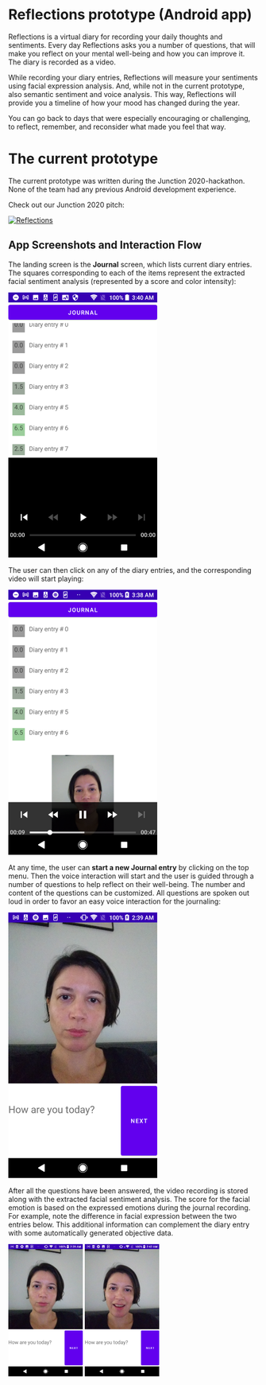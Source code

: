# Reflections prototype (Android app)

Reflections is a virtual diary for recording your daily thoughts and
sentiments. Every day Reflections asks you a number of questions,
that will make you reflect on your mental well-being and how you can
improve it. The diary is recorded as a video.

While recording your diary entries, Reflections will measure your
sentiments using facial expression analysis. And, while not in 
the current prototype, also semantic sentiment and voice analysis. 
This way, Reflections will provide you a timeline of how your mood has
changed during the year.

You can go back to days that were especially encouraging or
challenging, to reflect, remember, and reconsider what made you feel that
way.

# The current prototype

The current prototype was written during the Junction
2020-hackathon. None of the team had any previous Android development
experience.

Check out our Junction 2020 pitch: 

[![Reflections](http://img.youtube.com/vi/yVTdhqVVGnI/0.jpg)](https://www.youtube.com/watch?v=yVTdhqVVGnI "Reflections app")

## App Screenshots and Interaction Flow

The landing screen is the **Journal** screen, which lists current diary entries. The squares corresponding to each of the items represent the extracted facial sentiment analysis (represented by a score and color intensity):

<img src="docs/reflections_play_to_select.png" width="300">

The user can then click on any of the diary entries, and the corresponding video will start playing:

<img src="docs/reflections_play_selected.png" width="300">

At any time, the user can **start a new Journal entry** by clicking on the top menu. Then the voice interaction will start and the user is guided through a number of questions to help reflect on their well-being. The number and content of the questions can be customized. All questions are spoken out loud in order to favor an easy voice interaction for the journaling:

<img src="docs/reflections_daily_entry_1.png" width="300"> 

After all the questions have been answered, the video recording is stored along with the extracted facial sentiment analysis. The score for the facial emotion is based on the expressed emotions during the journal recording. For example, note the difference in facial expression between the two entries below. This additional information can complement the diary entry with some automatically generated objective data. 

<img src="docs/reflections_daily_entry_1.png" width="150"> <img src="docs/reflections_daily_entry_2.png" width="150">

